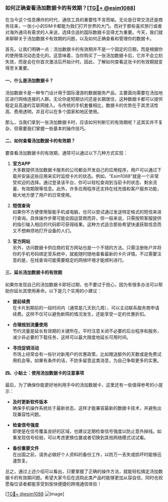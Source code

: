 ### 如何正确查看汤加数据卡的有效期？[[TG💪+ @esim1088](https://t.me/s/esim1088)]

在当今这个信息爆炸的时代，通信工具的重要性不言而喻。无论是日常交流还是商务往来，一张小小的SIM卡都能为我们打开世界的大门。而对于那些喜欢旅行或者对海外通讯有需求的人来说，选择合适的国际数据卡显得尤为重要。今天，我们就来聊聊关于汤加数据卡有效期的问题，以及如何正确查看和管理你的数据卡。

首先，让我们明确一点：汤加数据卡的有效期并不是一个固定的日期，而是根据你的使用情况动态变化的。这意味着，当你购买了一张汤加数据卡后，它并不会立刻失效，而是会在你首次激活后开始计时。因此，了解如何查看这张卡的有效期就变得至关重要。

#### 一、什么是汤加数据卡？

汤加数据卡是一种专门设计用于国际漫游的数据服务产品，主要面向需要在汤加地区进行网络连接的人群。无论你是短期访问还是长期居住，这种数据卡都可以提供稳定且高速的互联网接入。与传统的手机套餐相比，数据卡的优势在于其灵活性高、费用透明，并且可以在多个国家和地区使用。

那么，当我们拿到一张汤加数据卡时，应该如何判断它的有效期呢？这其实并不复杂，但需要我们掌握一些基本的操作技巧。

#### 二、如何查看汤加数据卡的有效期？

要查看汤加数据卡的有效期，通常可以通过以下几种方式实现：

1. **官方APP**  
   大多数提供汤加数据卡服务的公司都会开发自己的应用程序，用户可以通过下载并安装这些应用来实时监控卡片的状态。例如，“Esim1088”就是一个非常受欢迎的选择。通过登录该平台，你可以轻松查询到当前卡的状态、剩余流量、有效期限等信息。此外，许多应用程序还支持在线充值和客户服务功能，极大地方便了用户的日常使用。

2. **短信查询**  
   如果你不方便使用智能手机或电脑，也可以尝试通过发送特定格式的短信来进行查询。具体操作步骤可能会因运营商而异，但一般来说，只需按照客服提供的指引输入相应的代码即可获得结果。这种方式适合那些希望快速获取信息而又不想麻烦地打开设备的人们。

3. **官方网站**  
   另外，访问数据卡供应商的官方网站也是一个不错的方法。只需注册账户并将你的手机号码绑定至系统中，就能随时随地查看最新的卡片详情。不过需要注意的是，在线查询可能需要稳定的网络环境才能顺利进行。

#### 三、延长汤加数据卡的有效期

如果你发现自己的汤加数据卡即将过期，也不要过于担心，因为有很多办法可以帮助你延长其使用寿命。以下是几个实用的小建议：

- **提前续费**  
  在卡片到期前的一段时间内（通常是几天到几周），可以主动联系服务商申请续费。这样不仅可以避免断网的情况发生，还能享受一定的优惠折扣。
  
- **合理规划流量使用**  
  节约流量是延长有效期的关键所在。平时注意关闭不必要的后台程序和服务，减少非必要的下载任务，这样可以最大限度地延长可用时间。

- **寻找促销活动**  
  市场上经常会有一些针对新用户的优惠政策，比如赠送额外的天数或是免费试用机会等。如果有条件的话，不妨多留意这类消息，为自己争取更多的实惠。

#### 四、小贴士：使用汤加数据卡的注意事项

最后，为了确保你能更好地利用手中的汤加数据卡，这里还有一些值得参考的小提示：

- **及时更新软件版本**  
  确保手机操作系统处于最新状态，这样才能兼容最新的数据卡技术，并避免出现兼容性问题。

- **检查信号强度**  
  即使是在信号覆盖良好的区域，也建议定期检查信号强度以防止意外掉线。如果发现信号较弱，可以考虑更换位置或者切换到其他网络模式试试看。

- **备份重要文件**  
  在出国之前，请务必做好个人资料的备份工作，以防万一丢失或损坏时能够迅速恢复。

总之，通过上述介绍可以看出，只要掌握了正确的操作方法，就能轻松搞定汤加数据卡的有效期问题。希望大家今后在选购此类产品时能够更加从容自信，同时也祝愿每位读者都能享受到愉快便捷的跨境通信体验！

[[TG💪+ @esim1088](https://t.me/s/esim1088) ![Image](https://i.postimg.cc/4NQfJmqS/Snipaste-2025-05-13-00-14-12.png)]